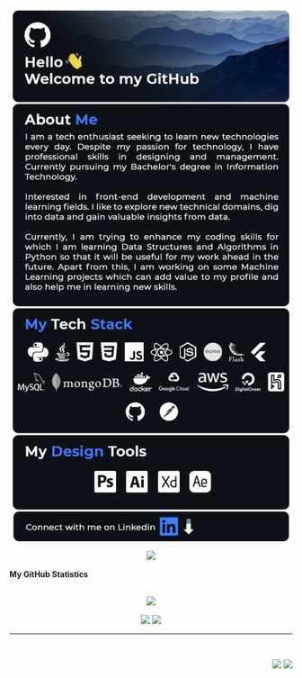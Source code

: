 ![Belide Aakash](profile.png "Belide Aakash")


<p align="center">
    <a href="https://www.linkedin.com/in/belideaakash/"><img src="https://img.shields.io/badge/linkedin-%230077B5.svg?&style=for-the-badge&logo=linkedin&logoColor=white" /></a>
</p>

<summary><b>My GitHub Statistics</b></summary>
<br/>

<p align="center">
    <img src="https://github-readme-streak-stats.herokuapp.com?user=AakashBelide&theme=highcontrast&ring=407BFF&fire=407BFF&currStreakLabel=FFFFFF&sideLabels=407BFF&border=FFFFFF" />
</p>
<p align="center">
    <img height="137px" src="https://github-readme-stats.vercel.app/api?username=AakashBelide&hide_title=true&theme=highcontrast&icon_color=407BFF&show_icons=1&border=FFFFFF&title_color=407BFF" />
    <img height="137px" src="https://github-readme-stats.vercel.app/api/top-langs/?username=AakashBelide&hide=makefile&hide_title=true&layout=compact&langs_count=6&theme=highcontrast" />
</p>

<hr/>
<br/>

<p align="right">
<img src="https://komarev.com/ghpvc/?username=AakashBelide&style=plastic&label=Views"><img>
<img src="https://badges.pufler.dev/visits/AakashBelide/AakashBelide?color=black&logo=github" />
</p>